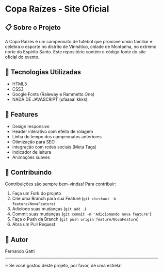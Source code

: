 # Copa Raízes - Site Oficial

## 📋 Sobre o Projeto

A Copa Raízes é um campeonato de futebol que promove união familiar e celebra o esporte no distrito de Vinhático, cidade de Montanha, no extremo norte do Espírito Santo. Este repositório contém o código fonte do site oficial do evento.

## 🚀 Tecnologias Utilizadas

- HTML5
- CSS3
- Google Fonts (Raleway e Rammetto One)
- NADA DE JAVASCRIPT (ufaaaa! kkkk)

## 🎨 Features

- Design responsivo
- Header interativo com efeito de rolagem
- Linha do tempo dos campeonatos anteriores
- Otimização para SEO
- Integração com redes sociais (Meta Tags)
- Indicador de leitura
- Animações suaves

## 🤝 Contribuindo

Contribuições são sempre bem-vindas! Para contribuir:

1. Faça um Fork do projeto
2. Crie uma Branch para sua Feature (`git checkout -b feature/NovaFeature`)
3. Adicione suas mudanças (`git add .`)
4. Commit suas mudanças (`git commit -m 'Adicionando nova feature'`)
5. Faça o Push da Branch (`git push origin feature/NovaFeature`)
6. Abra um Pull Request


## 👤 Autor

Fernando Gatti

---

⭐️ Se você gostou deste projeto, por favor, dê uma estrela!
